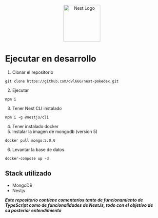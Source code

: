 <p align="center">
  <a href="http://nestjs.com/" target="blank"><img src="https://nestjs.com/img/logo-small.svg" width="120" alt="Nest Logo" /></a>
</p>

# Ejecutar en desarrollo

1. Clonar el repositorio
```
git clone https://github.com/dvl666/nest-pokedex.git
```
2. Ejecutar 
```
npm i
```
3. Tener Nest CLI instalado
```
npm i -g @nestjs/cli
```
4. Tener instalado docker
5. Instalar la imagen de mongodb (version 5)
```
docker pull mongo:5.0.0
```
6. Levantar la base de datos
```
docker-compose up -d
```

## Stack utilizado
* MongoDB
* Nestjs

***Este repositorio contiene comentarios tanto de funcionamiento de TypeScript como de funcionalidades de NestJs, todo con el objetivo de su posterior entendimiento***